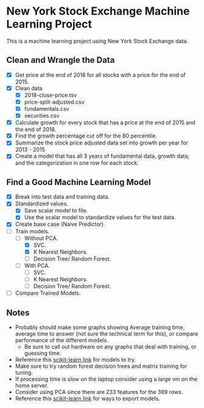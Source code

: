 # New York Stock Exchange Machine Learning Project
This is a machine learning project using New York Stock Exchange data.

## Clean and Wrangle the Data
- [x] Get price at the end of 2018 for all stocks with a price for the end of 2015. 
- [x] Clean data
    - [x] 2018-close-price.tsv
    - [x] price-split-adjusted.csv
    - [x] fundamentals.csv
    - [x] securities.csv
- [x] Calculate growth for every stock that has a price at the end of 2015 and the end of 2018.
- [x] Find the growth percentage cut off for the 80 percentile.
- [x] Summarize the stock price adjusted data set into growth per year for 2013 - 2015
- [x] Create a model that has all 3 years of fundamental data, growth data, and the categorization in one row for each stock.  
## Find a Good Machine Learning Model
- [x] Break into test data and training data.
- [x] Standardized values.
    - [x] Save scalar model to file.
    - [x] Use the scalar model to standardize values for the test data.
- [x] Create base case (Naive Predictor).
- [ ] Train models.
    - [ ] Without PCA.
        - [x] SVC.
        - [x] K Nearest Neighbors.
        - [ ] Decision Tree/ Random Forest.
    - [ ] With PCA.
        - [ ] SVC.
        - [ ] K Nearest Neighbors.
        - [ ] Decision Tree/ Random Forest.
- [ ] Compare Trained Models.

## Notes
- Probably should make some graphs showing Average training time, average time to answer (not sure the technical term for this), or compare performance of the different models.
    - Be sure to call out hardware on any graphs that deal with training, or guessing time.
- Reference this [scikit-learn link](https://scikit-learn.org/stable/tutorial/machine_learning_map/index.html) for models to try.
- Make sure to try random forest decision trees and matrix training for tuning.
- If processing time is slow on the laptop consider using a large vm on the home server.
- Consider using PCA since there are 233 features for the 389 rows.
- Reference this [scikit-learn link](https://scikit-learn.org/stable/model_persistence.html) for ways to export models.